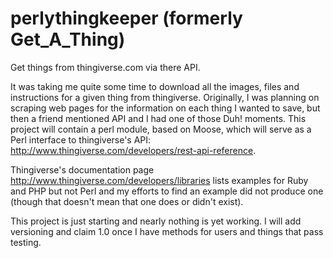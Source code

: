 perlythingkeeper (formerly Get_A_Thing)
===========

Get things from thingiverse.com via there API.

It was taking me quite some time to download all the images, files and instructions for a given thing from thingiverse.
Originally, I was planning on scraping web pages for the information on each thing I wanted to save, but then
a friend mentioned API and I had one of those Duh! moments.  This project will contain a perl module, based on Moose,
which will serve as a Perl interface to thingiverse's API: http://www.thingiverse.com/developers/rest-api-reference.

Thingiverse's documentation page http://www.thingiverse.com/developers/libraries lists examples for Ruby and PHP but not
Perl and my efforts to find an example did not produce one (though that doesn't mean that one does or didn't exist).

This project is just starting and nearly nothing is yet working.  I will add versioning and claim 1.0 once I have 
methods for users and things that pass testing.
